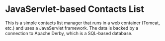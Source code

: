 # JavaServlet-based Contacts List

This is a simple contacts list manager that runs in a web container (Tomcat, etc.) and uses a JavaServlet framework.  The data is backed by a connection to Apache Derby, which is a SQL-based database.